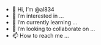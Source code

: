 - 👋 Hi, I’m @al834
- 👀 I’m interested in ...
- 🌱 I’m currently learning ...
- 💞️ I’m looking to collaborate on ...
- 📫 How to reach me ...

<!---
al834/al834 is a ✨ special ✨ repository because its `README.md` (this file) appears on your GitHub profile.
You can click the Preview link to take a look at your changes.
---repository facebook
